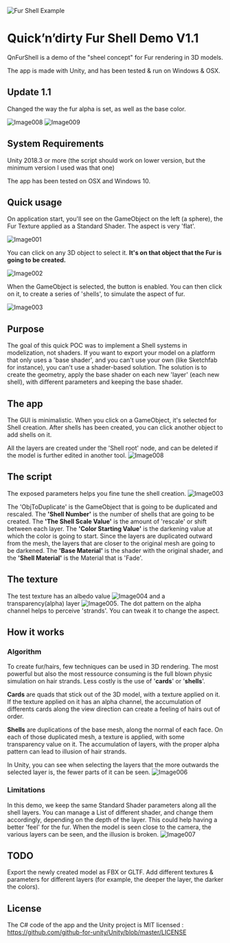 ![Fur Shell Example](Documentation/screen_shells1.png "")

# Quick’n’dirty Fur Shell Demo V1.1

QnFurShell is a demo of the "sheel concept" for Fur rendering in 3D models.

The app is made with Unity, and has been tested & run on Windows & OSX.

## Update 1.1
Changed the way the fur alpha is set, as well as the base color.

![Image008](Documentation/texture1.png)
![Image009](Documentation/texture2.png)

## System Requirements
Unity 2018.3 or more (the script should work on lower version, but the minimum version I used was that one)

The app has been tested on OSX and Windows 10.

## Quick usage

On application start, you'll see on the GameObject on the left (a sphere), the Fur Texture applied as a Standard Shader.
The aspect is very 'flat'.

![Image001](Documentation/standard_shader_fur.png "")

You can click on any 3D object to select it. **It's on that object that the Fur is going to be created.**

![Image002](Documentation/interaction.png "")

When the GameObject is selected, the button is enabled.
You can then click on it, to create a series of 'shells', to simulate the aspect of fur.

![Image003](Documentation/screen_shells1.png "")

## Purpose
The goal of this quick POC was to implement a Shell systems in modelization, not shaders.
If you want to export your model on a platform that only uses a 'base shader', and you can't use your own (like Sketchfab for instance), you can't use a shader-based solution.
The solution is to create the geometry, apply the base shader on each new 'layer' (each new shell), with different parameters and keeping the base shader.

## The app
The GUI is minimalistic. When you click on a GameObject, it's selected for Shell creation.
After shells has been created, you can click another object to add shells on it.

All the layers are created under the 'Shell root' node, and can be deleted if the model is further edited in another tool.
![Image008](Documentation/parameters.png "")

## The script
The exposed parameters helps you fine tune the shell creation.
![Image003](Documentation/script.png "")

The 'ObjToDuplicate' is the GameObject that is going to be duplicated and rescaled. 
The **'Shell Number'** is the number of shells that are going to be created.
The **'The Shell Scale Value'** is the amount of 'rescale' or shift between each layer.
The **'Color Starting Value'** is the darkening value at which the color is going to start. Since the layers are duplicated outward from the mesh, the layers that are closer to the original mesh are going to be darkened.
The **'Base Material'** is the shader with the original shader, and the **'Shell Material'** is the Material that is 'Fade'. 

## The texture
The test texture has an albedo value ![Image004](Documentation/fur_albedo.png "") and a transparency(alpha) layer ![Image005](Documentation/alpha.png "").
The dot pattern on the alpha channel helps to perceive 'strands'. You can tweak it to change the aspect.

## How it works

### Algorithm
To create fur/hairs, few techniques can be used in 3D rendering.
The most powerful but also the most ressource consuming is the full blown physic simulation on hair strands.
Less costly is the use of '**cards**' or '**shells**'. 

**Cards** are quads that stick out of the 3D model, with a texture applied on it.
If the texture applied on it has an alpha channel, the accumulation of differents cards along the view direction can create a feeling of hairs out of order.

**Shells** are duplications of the base mesh, along the normal of each face. On each of those duplicated mesh, a texture is applied, with some transparency value on it.
The accumulation of layers, with the proper alpha pattern can lead to illusion of hair strands.

In Unity, you can see when selecting the layers that the more outwards the selected layer is, the fewer parts of it can be seen.
![Image006](Documentation/screen_shells3.png "")

### Limitations

In this demo, we keep the same Standard Shader parameters along all the shell layers. You can manage a List of different shader, and change them accordingly, depending on the depth of the layer.
This could help having a better 'feel' for the fur.
When the model is seen close to the camera, the various layers can be seen, and the illusion is broken.
![Image007](Documentation/screen_shells2.png "")

## TODO
Export the newly created model as FBX or GLTF.
Add different textures & parameters for different layers (for example, the deeper the layer, the darker the colors).

## License
The C# code of the app and the Unity project is MIT licensed : https://github.com/github-for-unity/Unity/blob/master/LICENSE
